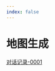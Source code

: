 ```yaml
---
index: false
---
```


# 地图生成

[对话记录-0001](%E5%9C%B0%E5%9B%BE%E7%94%9F%E6%88%90/%E5%AF%B9%E8%AF%9D%E8%AE%B0%E5%BD%95-0001.md)